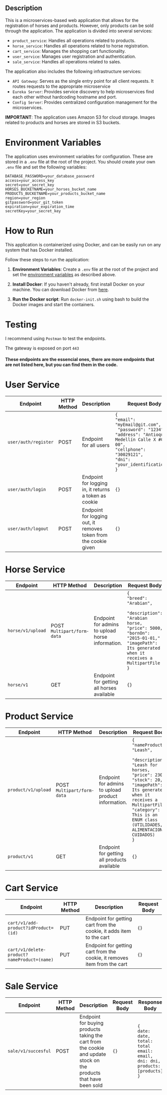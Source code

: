 ## Description

This is a microservices-based web application that allows for the registration of horses and products. However, only products can be sold through the application. The application is divided into several services:

- `product_service`: Handles all operations related to products.
- `horse_service`: Handles all operations related to horse registration.
- `cart_service`: Manages the shopping cart functionality.
- `user_service`: Manages user registration and authentication.
- `sale_service`: Handles all operations related to sales.

The application also includes the following infrastructure services:

- `API Gateway`: Serves as the single entry point for all client requests. It routes requests to the appropriate microservice
- `Eureka Server`: Provides service discovery to help microservices find each other without hardcoding hostname and port.
- `Config Server`: Provides centralized configuration management for the microservices.

**IMPORTANT**: The application uses Amazon S3 for cloud storage. Images related to products and horses are stored in S3 buckets.

# Environment Variables <a name="environment-variables"></a>

The application uses environment variables for configuration. These are stored in a `.env` file at the root of the project. You should create your own `.env` file and set the following variables:

```properties
DATABASE_PASSWORD=your_database_password
access=your_access_key
secret=your_secret_key
HORSES_BUCKETNAME=your_horses_bucket_name
PRODUCTS_BUCKETNAME=your_products_bucket_name
region=your_region
gitpassword=your_git_token
expiration=your_expiration_time
secretKey=your_secret_key
```

# How to Run


This application is containerized using Docker, and can be easily run on any system that has Docker installed.

Follow these steps to run the application:

1. **Environment Variables**: Create a `.env` file at the root of the project and set the [environment variables](#environment-variables) as described above.

2. **Install Docker**: If you haven't already, first install Docker on your machine. You can download Docker from [here](https://www.docker.com/products/docker-desktop).

3. **Run the Docker script**: Run `docker-init.sh` using bash to build the Docker images and start the containers.

# Testing
I recommend using `Postman` to test the endpoints.

The gateway is exposed on port `443`

#### These endpoints are the essencial ones, there are more endpoints that are not listed here, but you can find them in the code.

# User Service
| Endpoint             | HTTP Method | Description                                                      | Request Body                                                                                                                                                                                      | Access                 |
|----------------------|-------------|------------------------------------------------------------------|---------------------------------------------------------------------------------------------------------------------------------------------------------------------------------------------------|------------------------|
| `user/auth/register` | POST        | Endpoint for all users                                           | `{`<br/>`"email": "myEmail@git.com",`<br/>` "password": "1234",` <br/>`"address": "Antioquia, Medellín Calle X #00-00",`<br/>`"cellphone": "30029121",` <br/> `"dni": "your_identification_#"`<br/>`}` | Endpoint for all users          |
| `user/auth/login`    | POST        | Endpoint for logging in, it returns a token as cookie            | `{}`                                                                                                                                                                                              | Endpoint for all users |
| `user/auth/logout`   | POST        | Endpoint for logging out, it removes token from the cookie given | `{}`                                                                                                                                                                                              | Endpoint for all users |

# Horse Service
| Endpoint          | HTTP Method                    | Description                                      | Request Body                                                                                                                                                                                        | Access                         |
|-------------------|--------------------------------|--------------------------------------------------|-----------------------------------------------------------------------------------------------------------------------------------------------------------------------------------------------------|--------------------------------|
| `horse/v1/upload` | POST<br/>`Multipart/form-data` | Endpoint for admins to upload horse information. | `{`<br/>`"breed": "Arabian",`<br/>` "description": "Arabian horse,` <br/>`"price": 5000,`<br/>`"bornOn": "2015-01-01,"` <br/> `"imagePath": Its generated when it receives a MultipartFile`<br/>`}` | Admin (verified from a cookie) |
| `horse/v1`         | GET                            | Endpoint for getting all horses available        | `{}`                                                                                                                                                                                                  | Endpoint for all users         |

# Product Service
| Endpoint            | HTTP Method                    | Description                                        | Request Body                                                                                                                                                                                                                                                           | Access                         |
|---------------------|--------------------------------|----------------------------------------------------|------------------------------------------------------------------------------------------------------------------------------------------------------------------------------------------------------------------------------------------------------------------------|--------------------------------|
| `product/v1/upload` | POST<br/>`Multipart/form-data` | Endpoint for admins to upload product information. | `{`<br/>`"nameProduct": "Leash",`<br/>` "description": "Leash for horses,` <br/>`"price": 2300,`<br/>`"stock": 20,` <br/> `"imagePath": Its generated when it receives a MultipartFile`<br/>`"category": This is an ENUM class (UTILIDADES, ALIMENTACION, CUIDADOS)`<br/>`}` | Admin (verified from a cookie) |
| `product/v1`        | GET                            | Endpoint for getting all products available        | `{}`                                                                                                                                                                                                                                                                   | Endpoint for all users         |

# Cart Service
| Endpoint                                    | HTTP Method | Description                                                              | Request Body                                                                                                                                                                                                                                                          |
|---------------------------------------------|-------------|--------------------------------------------------------------------------|-----------------------------------------------------------------------------------------------------------------------------------------------------------------------------------------------------------------------------------------------------------------------|
| `cart/v1/add-product?idProduct=(id)`        | PUT         | Endpoint for getting cart from the cookie, it adds item to the cart      | `{}` | Admin (verified from a cookie) |
| `cart/v1/delete-product?nameProduct=(name)` | PUT         | Endpoint for getting cart from the cookie, it removes item from the cart | `{}`                                                                                                                                                                                                                                                                  |

# Sale Service
| Endpoint            | HTTP Method | Description                                                                                                       | Request Body | Response Body                                                                                                   |
|---------------------|-------------|-------------------------------------------------------------------------------------------------------------------|-------------|-----------------------------------------------------------------------------------------------------------------|
| `sale/v1/succesful` | POST        | Endpoint for buying products taking the cart from the cookie and update stock on the products that have been sold | `{}`        | `{`<br/>`date: date,`<br/>`total: total`<br/>`email: email,`<br/>`dni: dni,`<br/>`products: [products]`<br/>`}` |

